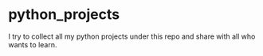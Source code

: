 # python_projects
I try to collect all my python projects under this repo and share with all who wants to learn.
